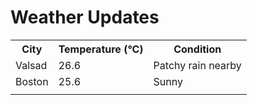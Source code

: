 # Weather Updates

<!-- WEATHER-UPDATE-START -->
<table><tr><th>City</th><th>Temperature (°C)</th><th>Condition</th></tr><tr><td>Valsad</td><td>26.6</td><td>Patchy rain nearby</td></tr><tr><td>Boston</td><td>25.6</td><td>Sunny</td></tr><tr><td></td><td></td><td></td></tr></table>
<!-- WEATHER-UPDATE-END -->
